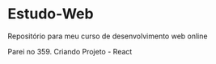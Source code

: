 # Estudo-Web
Repositório para meu curso de desenvolvimento web online

Parei no 359. Criando Projeto - React
